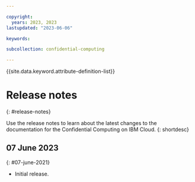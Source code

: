 ```yaml
---

copyright:
  years: 2023, 2023
lastupdated: "2023-06-06"

keywords: 

subcollection: confidential-computing

---
```


{{site.data.keyword.attribute-definition-list}}

# Release notes
{: #release-notes}

Use the release notes to learn about the latest changes to the documentation for the Confidential Computing on IBM Cloud.
{: shortdesc}


## 07 June 2023
{: #07-june-2021}

* Initial release.
